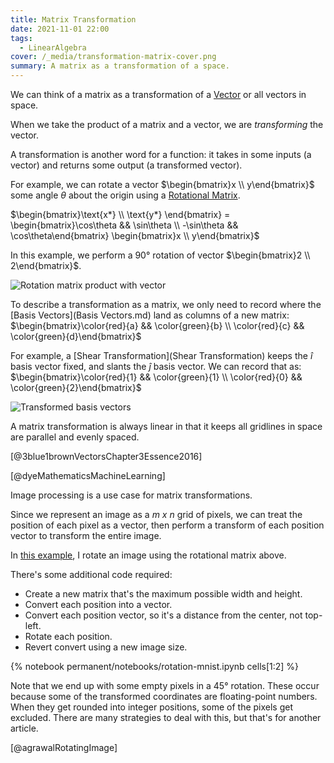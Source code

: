 ```yaml
---
title: Matrix Transformation
date: 2021-11-01 22:00
tags:
  - LinearAlgebra
cover: /_media/transformation-matrix-cover.png
summary: A matrix as a transformation of a space.
---
```


We can think of a matrix as a transformation of a [Vector](permanent/vector.md) or all vectors in space.

When we take the product of a matrix and a vector, we are *transforming* the vector.

A transformation is another word for a function: it takes in some inputs (a vector) and returns some output (a transformed vector).

For example, we can rotate a vector $\begin{bmatrix}x \\ y\end{bmatrix}$ some angle $\theta$ about the origin using a [Rotational Matrix](rotational-matrix.md).

$\begin{bmatrix}\text{x*} \\ \text{y*} \end{bmatrix} = \begin{bmatrix}\cos\theta && \sin\theta \\ -\sin\theta && \cos\theta\end{bmatrix} \begin{bmatrix}x \\ y\end{bmatrix}$

In this example, we perform a 90° rotation of vector $\begin{bmatrix}2 \\ 2\end{bmatrix}$.

![Rotation matrix product with vector](/_media/transformation-matrix-example.gif)

To describe a transformation as a matrix, we only need to record where the [Basis Vectors](Basis Vectors.md) land as columns of a new matrix: $\begin{bmatrix}\color{red}{a} && \color{green}{b} \\ \color{red}{c} && \color{green}{d}\end{bmatrix}$

For example, a [Shear Transformation](Shear Transformation) keeps the $\hat{i}$ basis vector fixed, and slants the $\hat{j}$ basis vector. We can record that as: $\begin{bmatrix}\color{red}{1} && \color{green}{1} \\ \color{red}{0} && \color{green}{2}\end{bmatrix}$

![Transformed basis vectors](/_media/trans-basis.gif)

A matrix transformation is always linear in that it keeps all gridlines in space are parallel and evenly spaced.

[@3blue1brownVectorsChapter3Essence2016]

[@dyeMathematicsMachineLearning]

Image processing is a use case for matrix transformations.

Since we represent an image as a $m \ x \ n$ grid of pixels, we can treat the position of each pixel as a vector, then perform a transform of each position vector to transform the entire image.

In [this example](https://www.kaggle.com/lextoumbourou/image-rotation), I rotate an image using the rotational matrix above.

There's some additional code required:

* Create a new matrix that's the maximum possible width and height.
* Convert each position into a vector.
* Convert each position vector, so it's a distance from the center, not top-left.
* Rotate each position.
* Revert convert using a new image size.

{% notebook permanent/notebooks/rotation-mnist.ipynb cells[1:2] %}

Note that we end up with some empty pixels in a 45° rotation. These occur because some of the transformed coordinates are floating-point numbers. When they get rounded into integer positions, some of the pixels get excluded. There are many strategies to deal with this, but that's for another article.

[@agrawalRotatingImage]